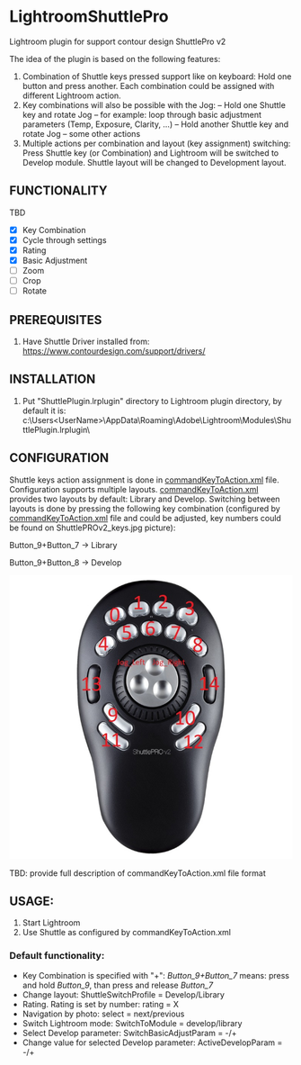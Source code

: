 # LightroomShuttlePro
Lightroom plugin for support contour design ShuttlePro v2

The idea of the plugin is based on the following features:
1. Combination of Shuttle keys pressed support like on keyboard: Hold one button and press another. Each combination could be assigned with different Lightroom action.
2. Key combinations will also be possible with the Jog:
   – Hold one Shuttle key and rotate Jog – for example: loop through basic adjustment parameters (Temp, Exposure, Clarity, …)
   – Hold another Shuttle key and rotate Jog – some other actions
3. Multiple actions per combination and layout (key assignment) switching:
Press Shuttle key (or Combination) and Lightroom will be switched to Develop module. Shuttle layout will be changed to Development layout.


## FUNCTIONALITY

TBD
- [x] Key Combination
- [x] Cycle through settings 
- [x] Rating
- [x] Basic Adjustment
- [ ] Zoom
- [ ] Crop
- [ ] Rotate

## PREREQUISITES
1. Have Shuttle Driver installed from: https://www.contourdesign.com/support/drivers/

## INSTALLATION

1. Put "ShuttlePlugin.lrplugin" directory to Lightroom plugin directory, by default it is: c:\Users\<UserName>\AppData\Roaming\Adobe\Lightroom\Modules\ShuttlePlugin.lrplugin\

## CONFIGURATION

Shuttle keys action assignment is done in [commandKeyToAction.xml](ShuttlePlugin.lrplugin/commandKeyToAction.xml) file.
Configuration supports multiple layouts. [commandKeyToAction.xml](ShuttlePlugin.lrplugin/commandKeyToAction.xml) provides two layouts by default: Library and Develop.
Switching between layouts is done by pressing the following key combination (configured by [commandKeyToAction.xml](ShuttlePlugin.lrplugin/commandKeyToAction.xml) file and could be adjusted, key numbers could be found on ShuttlePROv2_keys.jpg picture): 

Button_9+Button_7 -> Library

Button_9+Button_8 -> Develop

![Key numbers](./ShuttlePROv2_keys.jpg)

TBD: provide full description of commandKeyToAction.xml file format

## USAGE:

1. Start Lightroom
2. Use Shuttle as configured by commandKeyToAction.xml

### Default functionality:
- Key Combination is specified with "+": *Button_9+Button_7* means: press and hold *Button_9*, than press and release *Button_7*
- Change layout: ShuttleSwitchProfile = Develop/Library
- Rating. Rating is set by number: rating = X
- Navigation by photo: select = next/previous
- Switch Lightroom mode: SwitchToModule = develop/library
- Select Develop parameter: SwitchBasicAdjustParam = -/+
- Change value for selected Develop parameter: ActiveDevelopParam = -/+